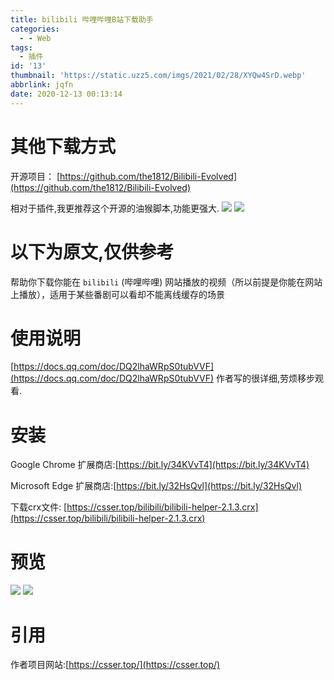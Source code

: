 ```yaml
---
title: bilibili 哔哩哔哩B站下载助手
categories:
  - - Web
tags:
  - 插件
id: '13'
thumbnail: 'https://static.uzz5.com/imgs/2021/02/28/XYQw4SrD.webp'
abbrlink: jqfn
date: 2020-12-13 00:13:14
---
```



# 其他下载方式

开源项目： [https://github.com/the1812/Bilibili-Evolved](https://github.com/the1812/Bilibili-Evolved) 

相对于插件,我更推荐这个开源的油猴脚本,功能更强大. ![](https://static.uzz5.com/imgs/2021/02/28/15FUsnKj.webp) ![](https://static.uzz5.com/imgs/2021/02/28/EbRn4ZMN.webp)

# 以下为原文,仅供参考

帮助你下载你能在 `bilibili` (哔哩哔哩) 网站播放的视频（所以前提是你能在网站上播放），适用于某些番剧可以看却不能离线缓存的场景

# 使用说明

[https://docs.qq.com/doc/DQ2lhaWRpS0tubVVF](https://docs.qq.com/doc/DQ2lhaWRpS0tubVVF) 作者写的很详细,劳烦移步观看.

# 安装

Google Chrome 扩展商店:[https://bit.ly/34KVvT4](https://bit.ly/34KVvT4) 

Microsoft Edge 扩展商店:[https://bit.ly/32HsQvl](https://bit.ly/32HsQvl) 

下载crx文件: [https://csser.top/bilibili/bilibili-helper-2.1.3.crx](https://csser.top/bilibili/bilibili-helper-2.1.3.crx)

# 预览

![](https://static.uzz5.com/imgs/2021/02/28/PD2mBXg3.webp) ![](https://static.uzz5.com/imgs/2021/02/28/N2chfIEw.webp)

# 引用

作者项目网站:[https://csser.top/](https://csser.top/)